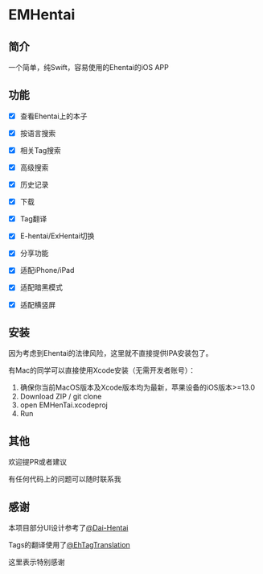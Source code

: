 # EMHentai



## 简介

一个简单，纯Swift，容易使用的Ehentai的iOS APP



## 功能

- [x] 查看Ehentai上的本子
- [x] 按语言搜索
- [x] 相关Tag搜索
- [x] 高级搜索
- [x] 历史记录
- [x] 下载
- [x] Tag翻译
- [x] E-hentai/ExHentai切换
- [x] 分享功能
- [x] 适配iPhone/iPad
- [x] 适配暗黑模式
- [x] 适配横竖屏



## 安装

因为考虑到Ehentai的法律风险，这里就不直接提供IPA安装包了。

有Mac的同学可以直接使用Xcode安装（无需开发者账号）：

1. 确保你当前MacOS版本及Xcode版本均为最新，苹果设备的iOS版本>=13.0
2. Download ZIP / git clone
3. open EMHenTai.xcodeproj
4. Run

## 其他

欢迎提PR或者建议

有任何代码上的问题可以随时联系我



## 感谢

本项目部分UI设计参考了[@Dai-Hentai](https://github.com/DaidoujiChen/Dai-Hentai)

Tags的翻译使用了[@EhTagTranslation](https://github.com/EhTagTranslation/Database)

这里表示特别感谢
